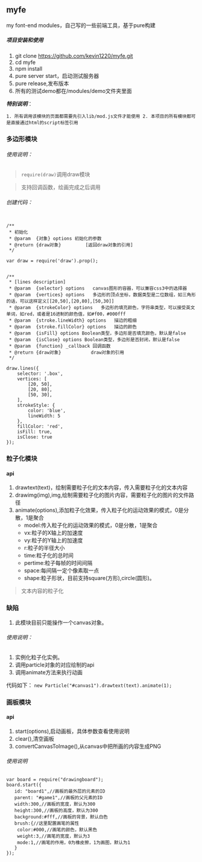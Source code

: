 ## myfe
my font-end modules，自己写的一些前端工具，基于pure构建
##### 项目安装和使用
1. git clone https://github.com/kevin1220/myfe.git
2. cd myfe
3. npm install
4. pure server start，启动测试服务器
5. pure release,发布版本
6. 所有的测试demo都在/modules/demo文件夹里面


***特别说明***：

``1. 所有调用该模块的页面都需要先引入lib/mod.js文件才能使用
2. 本项目的所有模块都可是直接通过html的script标签引用``

### 多边形模块

###### 使用说明：
> ```require(draw)```调用draw模块

> 支持回调函数，绘画完成之后调用



###### 创建代码：
```

/**
 * 初始化
 * @param  {对象} options 初始化的参数
 * @return {draw对象}         [返回draw对象的引用]
 */

var draw = require('draw').prop();
```

```

/**
 * [lines description]
 * @param  {selector} options   canvas图形的容器，可以兼容css3中的选择器
 * @param  {vertices} options   多边形的顶点坐标，数据类型是二位数组，如三角形的话，可以这样定义[[20,50],[20,80],[50,30]]
 * @param  {strokeColor} options   多边形的填充颜色，字符串类型，可以接受英文单词，如red，或者是16进制的颜色值，如#f00，#000fff
 * @param  {stroke.lineWidth} options   描边的粗细
 * @param  {stroke.fillColor} options   描边的颜色
 * @param  {isFill} options Boolean类型，多边形是否填充颜色，默认是false
 * @param  {isClose} options Boolean类型，多边形是否封闭，默认是false
 * @param  {function} _callback 回调函数
 * @return {draw对象}           draw对象的引用
 */

draw.lines({
    selector: '.box',
    vertices: [
        [20, 50],
        [20, 80],
        [50, 30],
    ],
    strokeStyle: {
        color: 'blue',
        lineWidth: 5
    },
    fillColor: 'red',
    isFill: true,
    isClose: true
});
```
### 粒子化模块
#### api
1. drawtext(text)，绘制需要粒子化的文本内容，传入需要粒子化的文本内容
2. drawimg(img),img,绘制需要粒子化的图片内容，需要粒子化的图片的文件路径
3. animate(options),添加粒子化效果，传入粒子化的运动效果的模式，0是分散，1是聚合
    * model:传入粒子化的运动效果的模式，0是分散，1是聚合
    * vx:粒子的X轴上的加速度
    * vy:粒子的Y轴上的加速度
    * r:粒子的半径大小
    * time:粒子化的总时间
    * pertime:粒子每帧的时间间隔
    * space:每间隔一定个像素取一点
    * shape:粒子形状，目前支持square(方形),circle(圆形)。

> 文本内容的粒子化
### 缺陷
1. 此模块目前只能操作一个canvas对象。
###### 使用说明：
1. 实例化粒子化实例。
2. 调用particle对象的对应绘制的api
3. 调用animate方法来执行动画

代码如下：
```new Particle("#canvas1").drawtext(text).animate(1);```

### 画板模块
#### api
1. start(options),启动画板，具体参数查看使用说明
2. clear(),清空画板
3. convertCanvasToImage(),从canvas中把所画的内容生成PNG
###### 使用说明
>
```
var board = require("drawingboard");
board.start({
   id: "board1",//画板的最外层的元素的ID
   parent: "#game1",//画板的父元素的ID
   width:300,//画板的宽度，默认为300
   height:300,//画板的高度，默认为300
   background:#fff,//画板的背景，默认白色
   brush:{//这里配置画笔的属性
    color:#000,//画笔的颜色，默认黑色
    weight:3,//画笔的宽度，默认为3
    mode:1,//画笔的作用，0为橡皮擦，1为画图，默认为1
   }
});
```


